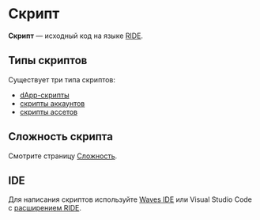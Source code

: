 # Скрипт

**Скрипт** — исходный код на языке [RIDE](/ru/ride/about-ride.md).

## Типы скриптов

Существует три типа скриптов:

* [dApp-скрипты](/ru/ride/script/script-types/dapp-script.md)
* [скрипты аккаунтов](/ru/ride/script/script-types/account-script.md)
* [скрипты ассетов](/ru/ride/script/script-types/asset-script.md)

## Сложность скрипта

Смотрите страницу [Сложность](/ru/ride/base-concepts/complexity.md).

## IDE

Для написания скриптов используйте [Waves IDE](/ru/building-apps/smart-contracts/tools/waves-ide.md) или Visual Studio Code с [расширением RIDE](https://marketplace.visualstudio.com/items?itemName=wavesplatform.waves-ride).
